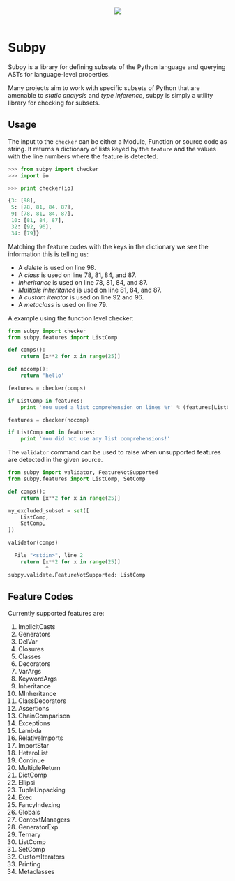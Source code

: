 <p align="center" style="padding: 20px">
<img src="https://raw.github.com/sdiehl/subpy/master/logo_sml.png">
</p>

Subpy
=====

Subpy is a library for defining subsets of the Python language
and querying ASTs for language-level properties.

Many projects aim to work with specific subsets of Python that
are amenable to *static analysis* and *type inference*, subpy is
simply a utility library for checking for subsets.

Usage
-----

The input to the ``checker`` can be either a Module, Function or
source code as string. It returns a dictionary of lists keyed by
the ``feature`` and the values with the line numbers where the
feature is detected. 

```python
>>> from subpy import checker
>>> import io

>>> print checker(io)

{3: [98],
 5: [78, 81, 84, 87],
 9: [78, 81, 84, 87],
 10: [81, 84, 87],
 32: [92, 96],
 34: [79]}
```

Matching the feature codes with the keys in the dictionary we see
the information this is telling us:

* A *delete* is used on line 98.
* A *class* is used on line 78, 81, 84, and 87.
* *Inheritance* is used on line 78, 81, 84, and 87.
* *Multiple inheritance* is used on line 81, 84, and 87.
* A *custom iterator* is used on line 92 and 96.
* A *metaclass* is used on line 79.

A example using the function level checker:

```python
from subpy import checker
from subpy.features import ListComp

def comps():
    return [x**2 for x in range(25)]

def nocomp():
    return 'hello'

features = checker(comps)

if ListComp in features:
    print 'You used a list comprehension on lines %r' % (features[ListComp])

features = checker(nocomp)

if ListComp not in features:
    print 'You did not use any list comprehensions!'

```

The ``validator`` command can be used to raise when unsupported
features are detected in the given source.

```python
from subpy import validator, FeatureNotSupported
from subpy.features import ListComp, SetComp

def comps():
    return [x**2 for x in range(25)]

my_excluded_subset = set([
    ListComp,
    SetComp,
])

validator(comps)
```

```python
  File "<stdin>", line 2
    return [x**2 for x in range(25)]
            ^
subpy.validate.FeatureNotSupported: ListComp
```

Feature Codes
-------------

Currently supported features are:

1. ImplicitCasts
1. Generators
1. DelVar
1. Closures
1. Classes
1. Decorators
1. VarArgs
1. KeywordArgs
1. Inheritance
1. MInheritance
1. ClassDecorators
1. Assertions
1. ChainComparison
1. Exceptions
1. Lambda
1. RelativeImports
1. ImportStar
1. HeteroList
1. Continue
1. MultipleReturn
1. DictComp
1. Ellipsi
1. TupleUnpacking
1. Exec
1. FancyIndexing
1. Globals
1. ContextManagers
1. GeneratorExp
1. Ternary
1. ListComp
1. SetComp
1. CustomIterators
1. Printing
1. Metaclasses

